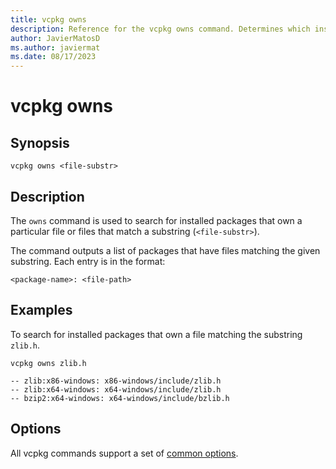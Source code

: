 ```yaml
---
title: vcpkg owns
description: Reference for the vcpkg owns command. Determines which installed package owns a particular file or files matching a substring.
author: JavierMatosD
ms.author: javiermat
ms.date: 08/17/2023
---
```

# vcpkg owns

## Synopsis

```console
vcpkg owns <file-substr>
```
## Description

The `owns` command is used to search for installed packages that own a particular file or files that match a substring (`<file-substr>`).

The command outputs a list of packages that have files matching the given substring. Each entry is in the format:
```console
<package-name>: <file-path>
```

## Examples

To search for installed packages that own a file matching the substring `zlib.h`.

```console
vcpkg owns zlib.h

-- zlib:x86-windows: x86-windows/include/zlib.h
-- zlib:x64-windows: x64-windows/include/zlib.h
-- bzip2:x64-windows: x64-windows/include/bzlib.h
```

## Options

All vcpkg commands support a set of [common options](common-options.md).
